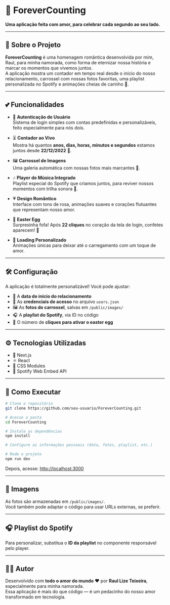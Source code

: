 # 💖 ForeverCounting

**Uma aplicação feita com amor, para celebrar cada segundo ao seu lado.**  

---

## 🌹 Sobre o Projeto

**ForeverCounting** é uma homenagem romântica desenvolvida por mim, Raul, para minha namorada, como forma de eternizar nossa história e marcar os momentos que vivemos juntos.  
A aplicação mostra um contador em tempo real desde o início do nosso relacionamento, carrossel com nossas fotos favoritas, uma playlist personalizada no Spotify e animações cheias de carinho 💫.

---

## 💕 Funcionalidades

- 🔐 **Autenticação de Usuário**  
  Sistema de login simples com contas predefinidas e personalizáveis, feito especialmente para nós dois.

- ⏳ **Contador ao Vivo**  
  Mostra há quantos **anos, dias, horas, minutos e segundos** estamos juntos desde **22/12/2022** 💑.

- 🖼️ **Carrossel de Imagens**  
  Uma galeria automática com nossas fotos mais marcantes 📸.

- 🎶 **Player de Música Integrado**  
  Playlist especial do Spotify que criamos juntos, para reviver nossos momentos com trilha sonora 💽.

- 💗 **Design Romântico**  
  Interface com tons de rosa, animações suaves e corações flutuantes que representam nosso amor.

- 🎉 **Easter Egg**  
  Surpresinha fofa! Após **22 cliques** no coração da tela de login, confetes aparecem! 🥳

- 💫 **Loading Personalizado**  
  Animações únicas para deixar até o carregamento com um toque de amor.

---

## 🛠️ Configuração

A aplicação é totalmente personalizável! Você pode ajustar:

- 📅 A **data de início do relacionamento**  
- 🔐 As **credenciais de acesso** no arquivo `users.json`  
- 🖼️ As **fotos do carrossel**, salvas em `/public/images/`  
- 🎧 A **playlist do Spotify**, via ID no código  
- 🎯 O número de **cliques para ativar o easter egg**

---

## ⚙️ Tecnologias Utilizadas

- 🧩 Next.js 
- ⚛️ React
- 🎨 CSS Modules  
- 🎵 Spotify Web Embed API

---

## 🚀 Como Executar

```bash
# Clone o repositório
git clone https://github.com/seu-usuario/ForeverCounting.git

# Acesse a pasta
cd ForeverCounting

# Instale as dependências
npm install

# Configure as informações pessoais (data, fotos, playlist, etc.)

# Rode o projeto
npm run dev
```

Depois, acesse: [http://localhost:3000](http://localhost:3000)

---

## 📸 Imagens

As fotos são armazenadas em `/public/images/`.  
Você também pode adaptar o código para usar URLs externas, se preferir.

---

## 🎧 Playlist do Spotify

Para personalizar, substitua o **ID da playlist** no componente responsável pelo player.

---

## 👨‍💻 Autor

Desenvolvido com **todo o amor do mundo** ❤️ por **Raul Lize Teixeira**, especialmente para minha namorada.  
Essa aplicação é mais do que código — é um pedacinho do nosso amor transformado em tecnologia.
